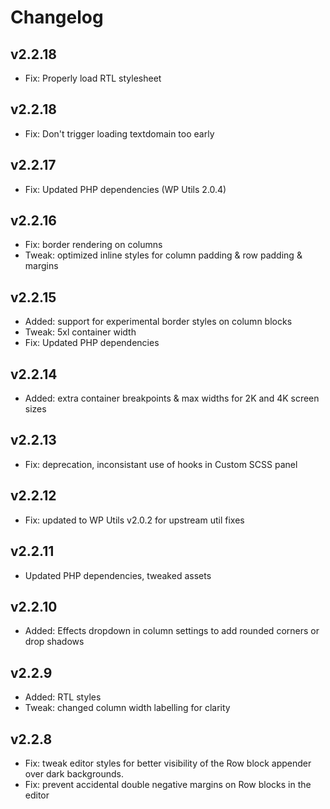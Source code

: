 # Changelog

## v2.2.18

- Fix: Properly load RTL stylesheet

## v2.2.18

- Fix: Don't trigger loading textdomain too early

## v2.2.17

- Fix: Updated PHP dependencies (WP Utils 2.0.4)

## v2.2.16

- Fix: border rendering on columns
- Tweak: optimized inline styles for column padding & row padding & margins

## v2.2.15

- Added: support for experimental border styles on column blocks
- Tweak: 5xl container width
- Fix: Updated PHP dependencies

## v2.2.14

- Added: extra container breakpoints & max widths for 2K and 4K screen sizes

## v2.2.13

- Fix: deprecation, inconsistant use of hooks in Custom SCSS panel

## v2.2.12

- Fix: updated to WP Utils v2.0.2 for upstream util fixes

## v2.2.11

- Updated PHP dependencies, tweaked assets

## v2.2.10

- Added: Effects dropdown in column settings to add rounded corners or drop shadows

## v2.2.9

- Added: RTL styles
- Tweak: changed column width labelling for clarity

## v2.2.8

- Fix: tweak editor styles for better visibility of the Row block appender over dark backgrounds.
- Fix: prevent accidental double negative margins on Row blocks in the editor
